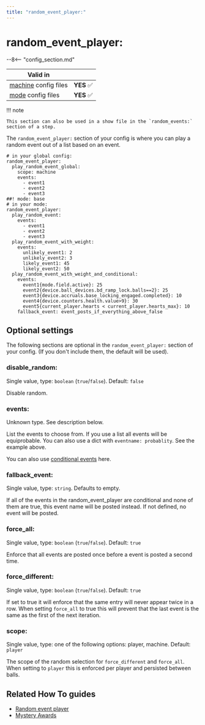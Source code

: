 ```yaml
---
title: "random_event_player:"
---
```


# random_event_player:


--8<-- "config_section.md"

| Valid in | |
|-----|:----:|
|[machine](instructions/machine_config.md) config files |**YES** :white_check_mark:|
|[mode](instructions/mode_config.md) config files|**YES** :white_check_mark:|

!!! note

    This section can also be used in a show file in the `random_events:`
    section of a step.

The `random_event_player:` section of your config is where you can play
a random event out of a list based on an event.

``` mpf-config
# in your global config:
random_event_player:
  play_random_event_global:
    scope: machine
    events:
      - event1
      - event2
      - event3
##! mode: base
# in your mode:
random_event_player:
  play_random_event:
    events:
      - event1
      - event2
      - event3
  play_random_event_with_weight:
    events:
      unlikely_event1: 2
      unlikely_event2: 3
      likely_event1: 45
      likely_event2: 50
  play_random_event_with_weight_and_conditional:
    events:
      event1{mode.field.active}: 25
      event2{device.ball_devices.bd_ramp_lock.balls==2}: 25
      event3{device.accruals.base_locking_engaged.completed}: 10
      event4{device.counters.health.value>9}: 30
      event5{current_player.hearts < current_player.hearts_max}: 10
    fallback_event: event_posts_if_everything_above_false
```

## Optional settings

The following sections are optional in the `random_event_player:`
section of your config. (If you don't include them, the default will be
used).

### disable_random:

Single value, type: `boolean` (`true`/`false`). Default: `false`

Disable random.

### events:

Unknown type. See description below.

List the events to choose from. If you use a list all events will be
equiprobable. You can also use a dict with `eventname: probablity`. See
the example above.

You can also use
[conditional events](../events/overview/conditional.md) here.

### fallback_event:

Single value, type: `string`. Defaults to empty.

If all of the events in the random_event_player are conditional and none
of them are true, this event name will be posted instead. If not
defined, no event will be posted.

### force_all:

Single value, type: `boolean` (`true`/`false`). Default: `true`

Enforce that all events are posted once before a event is posted a
second time.

### force_different:

Single value, type: `boolean` (`true`/`false`). Default: `true`

If set to true it will enforce that the same entry will never appear
twice in a row. When setting `force_all` to true this will prevent that
the last event is the same as the first of the next iteration.

### scope:

Single value, type: one of the following options: player, machine.
Default: `player`

The scope of the random selection for `force_different` and `force_all`.
When setting to `player` this is enforced per player and persisted
between balls.

## Related How To guides

* [Random event player](../config_players/random_event_player.md)
* [Mystery Awards](../cookbook/mystery_award.md)
